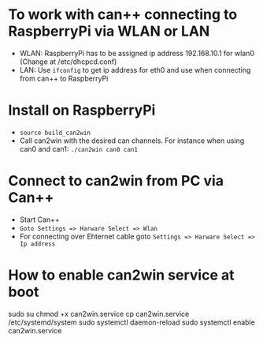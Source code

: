 # To work with can++ connecting to RaspberryPi via WLAN or LAN

- WLAN: RaspberryPi has to be assigned ip address 192.168.10.1 for wlan0 (Change at /etc/dhcpcd.conf)
- LAN: Use `ifconfig` to get ip address for eth0 and use when connecting from can++ to RaspberryPi

# Install on RaspberryPi

- `source build_can2win`
- Call can2win with the desired can channels. For instance when using can0 and can1: `./can2win can0 can1`

# Connect to can2win from PC via Can++

- Start Can++
- `Goto Settings => Harware Select => Wlan`
- For connecting over Ehternet cable goto `Settings => Harware Select => Ip address`

# How to enable can2win service at boot

sudo su
chmod +x can2win.service
cp can2win.service /etc/systemd/system
sudo systemctl daemon-reload
sudo systemctl enable can2win.service
